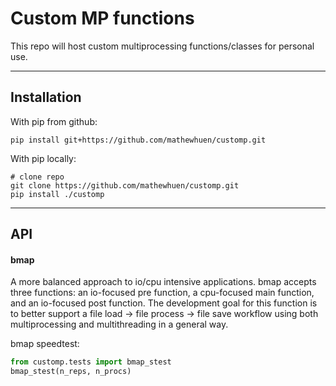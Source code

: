 # Custom MP functions

This repo will host custom multiprocessing functions/classes for personal use.

---
## Installation

With pip from github:
```
pip install git+https://github.com/mathewhuen/customp.git
```

With pip locally:
```
# clone repo
git clone https://github.com/mathewhuen/customp.git
pip install ./customp
```

---

## API

#### bmap
A more balanced approach to io/cpu intensive applications. bmap accepts three
functions: an io-focused pre function, a cpu-focused main function, and an
io-focused post function. The development goal for this function is to better
support a file load -> file process -> file save workflow using both
multiprocessing and multithreading in a general way.

bmap speedtest:
```python
from customp.tests import bmap_stest
bmap_stest(n_reps, n_procs)
```

